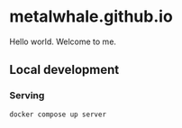 # metalwhale.github.io
Hello world. Welcome to me.

## Local development
### Serving
```bash
docker compose up server
```
